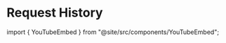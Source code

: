 # Request History

import { YouTubeEmbed } from "@site/src/components/YouTubeEmbed";

<YouTubeEmbed embedId="IVaNkKWBy04" width={800} />
